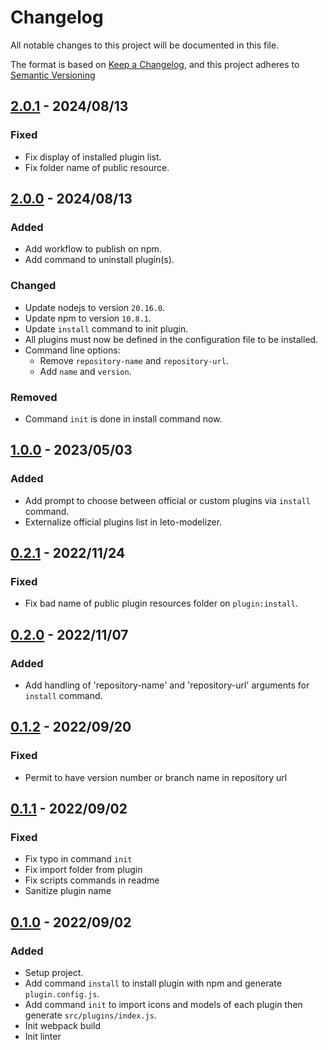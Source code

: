 # Changelog

All notable changes to this project will be documented in this file.

The format is based on [Keep a Changelog](https://keepachangelog.com/en/1.0.0/),
and this project adheres to [Semantic Versioning](https://semver.org/spec/v2.0.0.html)

## [2.0.1] - 2024/08/13

### Fixed

- Fix display of installed plugin list.
- Fix folder name of public resource.

## [2.0.0] - 2024/08/13

### Added

- Add workflow to publish on npm.
- Add command to uninstall plugin(s).

### Changed

- Update nodejs to version `20.16.0`.
- Update npm to version `10.8.1`.
- Update `install` command to init plugin.
- All plugins must now be defined in the configuration file to be installed.
- Command line options:
  - Remove `repository-name` and `repository-url`.
  - Add `name` and `version`.

### Removed

- Command `init` is done in install command now.

## [1.0.0] - 2023/05/03

### Added

- Add prompt to choose between official or custom plugins via `install` command.
- Externalize official plugins list in leto-modelizer.

## [0.2.1] - 2022/11/24

### Fixed

- Fix bad name of public plugin resources folder on `plugin:install`.

## [0.2.0] - 2022/11/07

### Added

- Add handling of 'repository-name' and 'repository-url' arguments for `install` command.

## [0.1.2] - 2022/09/20

### Fixed

- Permit to have version number or branch name in repository url

## [0.1.1] - 2022/09/02

### Fixed

- Fix typo in command `init`
- Fix import folder from plugin
- Fix scripts commands in readme
- Sanitize plugin name

## [0.1.0] - 2022/09/02

### Added

- Setup project.
- Add command `install` to install plugin with npm and generate `plugin.config.js`.
- Add command `init` to import icons and models of each plugin then generate `src/plugins/index.js`.
- Init webpack build
- Init linter

[2.0.1]: https://github.com/ditrit/leto-modelizer-plugin-cli/blob/2.0.1/changelog.md
[2.0.0]: https://github.com/ditrit/leto-modelizer-plugin-cli/blob/2.0.0/changelog.md
[1.0.0]: https://github.com/ditrit/leto-modelizer-plugin-cli/blob/1.0.0/changelog.md
[0.2.1]: https://github.com/ditrit/leto-modelizer-plugin-cli/blob/0.2.1/changelog.md
[0.2.0]: https://github.com/ditrit/leto-modelizer-plugin-cli/blob/0.2.0/changelog.md
[0.1.2]: https://github.com/ditrit/leto-modelizer-plugin-cli/blob/0.1.2/changelog.md
[0.1.1]: https://github.com/ditrit/leto-modelizer-plugin-cli/blob/0.1.1/changelog.md
[0.1.0]: https://github.com/ditrit/leto-modelizer-plugin-cli/blob/0.1.0/changelog.md
